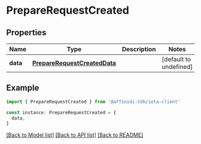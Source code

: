 # PrepareRequestCreated

## Properties

| Name     | Type                                                          | Description | Notes                  |
| -------- | ------------------------------------------------------------- | ----------- | ---------------------- |
| **data** | [**PrepareRequestCreatedData**](PrepareRequestCreatedData.md) |             | [default to undefined] |

## Example

```typescript
import { PrepareRequestCreated } from '@affinidi-tdk/iota-client'

const instance: PrepareRequestCreated = {
  data,
}
```

[[Back to Model list]](../README.md#documentation-for-models) [[Back to API list]](../README.md#documentation-for-api-endpoints) [[Back to README]](../README.md)
